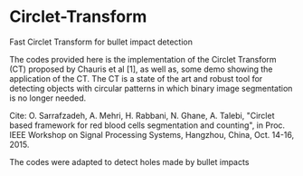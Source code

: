 # Circlet-Transform
Fast Circlet Transform for bullet impact detection

The codes provided here is the implementation of the Circlet Transform (CT) proposed by Chauris et al [1], as well as, some demo showing the application of the CT.  The CT is a state of the art and robust tool for detecting objects with circular patterns in which binary image segmentation is no longer needed.

Cite:
O. Sarrafzadeh, A. Mehri, H. Rabbani, N. Ghane, A. Talebi, "Circlet based framework for red blood cells segmentation and counting", in Proc. IEEE Workshop on Signal Processing Systems, Hangzhou, China, Oct. 14-16, 2015.

The codes were adapted to detect holes made by bullet impacts
